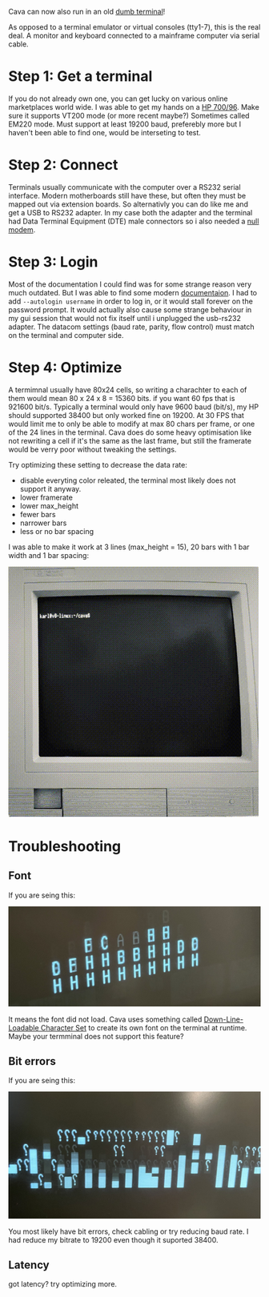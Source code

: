 Cava can now also run in an old [dumb terminal](https://en.wikipedia.org/wiki/Computer_terminal)!

As opposed to a terminal emulator or virtual consoles (tty1-7), this is the real deal.
A monitor and keyboard connected to a mainframe computer via serial cable.

# Step 1: Get a terminal
If you do not already own one, you can get lucky on various online marketplaces world wide.
I was able to get my hands on a [HP 700/96](https://terminals-wiki.org/wiki/index.php/HP_700/96).
Make sure it supports VT200 mode (or more recent maybe?) Sometimes called EM220 mode.
Must support at least 19200 baud, preferebly more but I haven't been able to find one, would be interseting to test.

# Step 2: Connect
Terminals usually communicate with the computer over a RS232 serial interface. Modern motherboards still have these,
but often they must be mapped out via extension boards. So alternativly you can do like me and get a USB to RS232 adapter.
In my case both the adapter and the terminal had Data Terminal Equipment (DTE) male connectors so i also needed a [null modem](https://en.wikipedia.org/wiki/Null_modem).

# Step 3: Login
Most of the documentation I could find was for some strange reason very much outdated. But I was able to find some modern [documentaion](https://0pointer.de/blog/projects/serial-console.html).
I had to add `--autologin username` in order to log in, or it would stall forever on the password prompt. 
It would actually also cause some strange behaviour in my gui session that would not fix itself until i unplugged the usb-rs232 adapter.
The datacom settings (baud rate, parity, flow control) must match on the terminal and computer side.

# Step 4: Optimize
A termimnal usually have 80x24 cells, so writing a charachter to each of them would mean 80 x 24 x 8 = 15360 bits. if you want 60 fps that is 921600 bit/s.
Typically a terminal would only have 9600 baud (bit/s), my HP should supported 38400 but only worked fine on 19200.
At 30 FPS that would limit me to only be able to modify at max 80 chars per frame, or one of the 24 lines in the terminal.
Cava does do some heavy optimisation like not rewriting a cell if it's the same as the last frame, but still the framerate would be verry poor without tweaking the settings.

Try optimizing these setting to decrease the data rate:
* disable everyting color releated, the terminal most likely does not support it anyway.
* lower framerate
* lower max_height
* fewer bars
* narrower bars
* less or no bar spacing

I was able to make it work at 3 lines (max_height = 15), 20 bars with 1 bar width and 1 bar spacing:

![terminal](https://github.com/karlstav/cava/blob/master/example_files/terminal.gif "terminal")

# Troubleshooting
## Font
If you are seing this:

![font_terminal_issue](https://github.com/karlstav/cava/blob/master/example_files/font_terminal_issue.jpg "font_terminal_issue")

It means the font did not load. Cava uses something called [Down-Line-Loadable Character Set](https://www.vt100.net/docs/vt220-rm/chapter4.html#S4.16)
to create its own font on the terminal at runtime.
Maybe your termminal does not support this feature?
## Bit errors
If you are seing this:

![bit_error_issue](https://github.com/karlstav/cava/blob/master/example_files/bit_error_issue.jpg "bit_error_issue")


You most likely have bit errors, check cabling or try reducing baud rate. I had reduce my bitrate to 19200 even though it suported 38400.

## Latency
got latency? try optimizing more.


